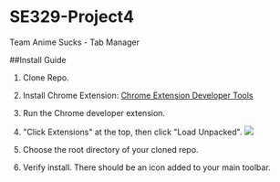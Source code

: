 # SE329-Project4
Team Anime Sucks - Tab Manager


##Install Guide

1. Clone Repo.
2. Install Chrome Extension: 
[Chrome Extension Developer Tools](https://chrome.google.com/webstore/detail/chrome-apps-extensions-de/ohmmkhmmmpcnpikjeljgnaoabkaalbgc?utm_source=chrome-app-launcher-info-dialog)

3. Run the Chrome developer extension.
4. "Click Extensions" at the top, then click "Load Unpacked".
![](http://i.imgur.com/uikpFft.png)
5. Choose the root directory of your cloned repo.
6. Verify install. There should be an icon added to your main toolbar.

